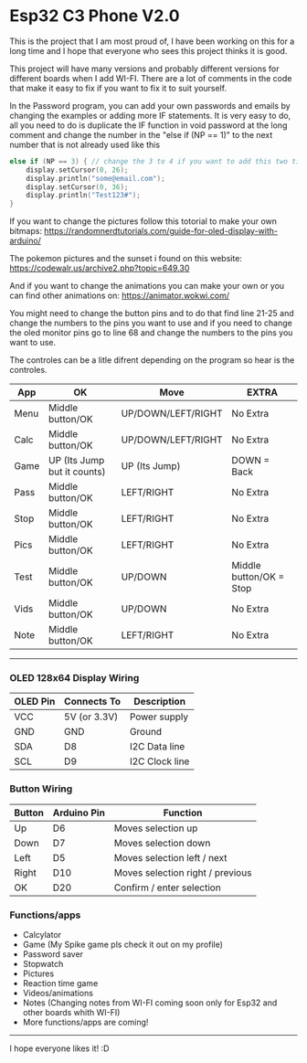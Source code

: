# Esp32 C3 Phone V2.0
This is the project that I am most proud of, I have been working on this for a long time and I hope that everyone who sees this project thinks it is good.

This project will have many versions and probably different versions for different boards when I add WI-FI. There are a lot of comments in the code that make it easy to fix if you want to fix it to suit yourself.

In the Password program, you can add your own passwords and emails by changing the examples or adding more IF statements. It is very easy to do, all you need to do is duplicate the IF function in void password at the long comment and change the number in the "else if (NP == 1)" to the next number that is not already used like this

```cpp
else if (NP == 3) { // change the 3 to 4 if you want to add this two times in the code
    display.setCursor(0, 26);
    display.println("some@email.com");
    display.setCursor(0, 36);
    display.println("Test123#");
}
```

If you want to change the pictures follow this totorial to make your own bitmaps: https://randomnerdtutorials.com/guide-for-oled-display-with-arduino/

The pokemon pictures and the sunset i found on this website: https://codewalr.us/archive2.php?topic=649.30

And if you want to change the animations you can make your own or you can find other animations on: https://animator.wokwi.com/

You might need to change the button pins and to do that find line 21-25 and change the numbers to the pins you want to use and if you need to change the oled monitor pins go to line 68 and change the numbers to the pins you want to use.

The controles can be a litle difrent depending on the program so hear is the controles.

| App      | OK         |     Move        | EXTRA      |
|----------|------------|-----------------|------------|
| Menu     | Middle button/OK            | UP/DOWN/LEFT/RIGHT   | No Extra                |
| Calc     | Middle button/OK            | UP/DOWN/LEFT/RIGHT   | No Extra                |
| Game     | UP (Its Jump but it counts) | UP (Its Jump)        | DOWN = Back             |
| Pass     | Middle button/OK            | LEFT/RIGHT           | No Extra                |
| Stop     | Middle button/OK            | LEFT/RIGHT           | No Extra                |
| Pics     | Middle button/OK            | LEFT/RIGHT           | No Extra                |
| Test     | Middle button/OK            | UP/DOWN              | Middle button/OK = Stop |
| Vids     | Middle button/OK            | UP/DOWN              | No Extra                |
| Note     | Middle button/OK            | LEFT/RIGHT           | No Extra                |

---

### OLED 128x64 Display Wiring

| OLED Pin | Connects To | Description      |
|----------|------------|-----------------|
| VCC      | 5V (or 3.3V) | Power supply    |
| GND      | GND        | Ground          |
| SDA      | D8         | I2C Data line   |
| SCL      | D9         | I2C Clock line  |
### Button Wiring

| Button | Arduino Pin | Function                         |
|--------|------------|---------------------------------|
| Up     | D6         | Moves selection up               |
| Down   | D7         | Moves selection down             |
| Left   | D5         | Moves selection left / next      |
| Right  | D10        | Moves selection right / previous |
| OK     | D20        | Confirm / enter selection        |

### Functions/apps

* Calcylator 
* Game (My Spike game pls check it out on my profile)
* Password saver
* Stopwatch
* Pictures
* Reaction time game
* Videos/animations
* Notes (Changing notes from WI-FI coming soon only for Esp32 and other boards whith WI-FI)
* More functions/apps are coming!

---
I hope everyone likes it! :D
